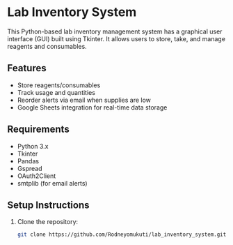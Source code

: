 # Lab Inventory System

This Python-based lab inventory management system has a graphical user interface (GUI) built using Tkinter. It allows users to store, take, and manage reagents and consumables.

## Features
- Store reagents/consumables
- Track usage and quantities
- Reorder alerts via email when supplies are low
- Google Sheets integration for real-time data storage

## Requirements
- Python 3.x
- Tkinter
- Pandas
- Gspread
- OAuth2Client
- smtplib (for email alerts)

## Setup Instructions

1. Clone the repository:
   ```bash
   git clone https://github.com/Rodneyomukuti/lab_inventory_system.git
   ```

